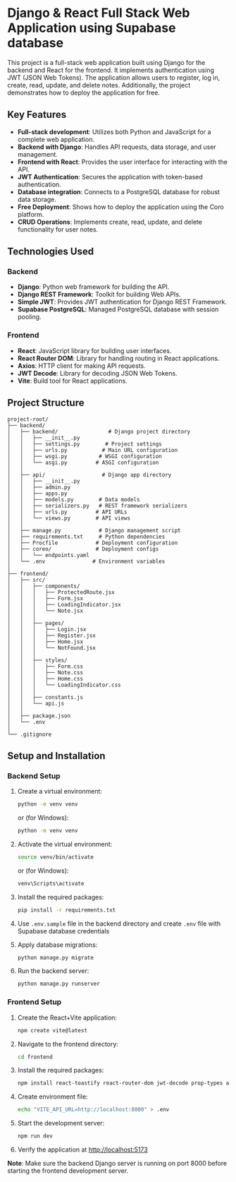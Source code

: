 # Django & React Full Stack Web Application using Supabase database

This project is a full-stack web application built using Django for the backend and React for the frontend. It implements authentication using JWT (JSON Web Tokens). The application allows users to register, log in, create, read, update, and delete notes. Additionally, the project demonstrates how to deploy the application for free.

## Key Features

- **Full-stack development**: Utilizes both Python and JavaScript for a complete web application.
- **Backend with Django**: Handles API requests, data storage, and user management.
- **Frontend with React**: Provides the user interface for interacting with the API.
- **JWT Authentication**: Secures the application with token-based authentication.
- **Database integration**: Connects to a PostgreSQL database for robust data storage.
- **Free Deployment**: Shows how to deploy the application using the Coro platform.
- **CRUD Operations**: Implements create, read, update, and delete functionality for user notes.

## Technologies Used

### Backend

- **Django**: Python web framework for building the API.
- **Django REST Framework**: Toolkit for building Web APIs.
- **Simple JWT**: Provides JWT authentication for Django REST Framework.
- **Supabase PostgreSQL**: Managed PostgreSQL database with session pooling.

### Frontend

- **React**: JavaScript library for building user interfaces.
- **React Router DOM**: Library for handling routing in React applications.
- **Axios**: HTTP client for making API requests.
- **JWT Decode**: Library for decoding JSON Web Tokens.
- **Vite**: Build tool for React applications.

## Project Structure

```plaintext
project-root/
├── backend/
│   ├── backend/                # Django project directory
│   │   ├── __init__.py
│   │   ├── settings.py        # Project settings
│   │   ├── urls.py           # Main URL configuration
│   │   ├── wsgi.py          # WSGI configuration
│   │   └── asgi.py         # ASGI configuration
│   │
│   ├── api/                  # Django app directory
│   │   ├── __init__.py
│   │   ├── admin.py
│   │   ├── apps.py
│   │   ├── models.py        # Data models
│   │   ├── serializers.py   # REST framework serializers
│   │   ├── urls.py         # API URLs
│   │   └── views.py        # API views
│   │
│   ├── manage.py            # Django management script
│   ├── requirements.txt     # Python dependencies
│   ├── Procfile            # Deployment configuration
│   ├── coreo/              # Deployment configs
│   │   └── endpoints.yaml
│   └── .env               # Environment variables
│
├── frontend/
│   ├── src/
│   │   ├── components/
│   │   │   ├── ProtectedRoute.jsx
│   │   │   ├── Form.jsx
│   │   │   ├── LoadingIndicator.jsx
│   │   │   └── Note.jsx
│   │   │
│   │   ├── pages/
│   │   │   ├── Login.jsx
│   │   │   ├── Register.jsx
│   │   │   ├── Home.jsx
│   │   │   └── NotFound.jsx
│   │   │
│   │   ├── styles/
│   │   │   ├── Form.css
│   │   │   ├── Note.css
│   │   │   ├── Home.css
│   │   │   └── LoadingIndicator.css
│   │   │
│   │   ├── constants.js
│   │   └── api.js
│   │
│   ├── package.json
│   └── .env
│
└── .gitignore
```

## Setup and Installation

### Backend Setup

1. Create a virtual environment:

   ```bash
   python -m venv venv
   ```

   or (for Windows):

   ```bash
   python -m venv venv
   ```

2. Activate the virtual environment:

   ```bash
   source venv/bin/activate
   ```

   or (for Windows):

   ```bash
   venv\Scripts\activate
   ```

3. Install the required packages:

   ```bash
   pip install -r requirements.txt
   ```

4. Use `.env.sample` file in the backend directory and create `.env` file with Supabase database credentials

5. Apply database migrations:

   ```bash
   python manage.py migrate
   ```

6. Run the backend server:

   ```bash
   python manage.py runserver
   ```

### Frontend Setup

1. Create the React+Vite application:

   ```bash
   npm create vite@latest
   ```

2. Navigate to the frontend directory:

   ```bash
   cd frontend
   ```

3. Install the required packages:

   ```bash
   npm install react-toastify react-router-dom jwt-decode prop-types axios
   ```

4. Create environment file:

   ```bash
   echo "VITE_API_URL=http://localhost:8000" > .env
   ```

5. Start the development server:

   ```bash
   npm run dev
   ```

6. Verify the application at [http://localhost:5173](http://localhost:5173)

**Note**: Make sure the backend Django server is running on port 8000 before starting the frontend development server.

